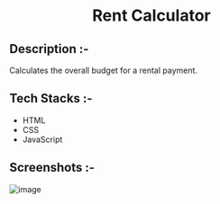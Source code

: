 # <p align="center">Rent Calculator</p>

## Description :-

Calculates the overall budget for a rental payment.

## Tech Stacks :-

- HTML
- CSS
- JavaScript

## Screenshots :-

![image](https://github.com/Rakesh9100/CalcDiverse/assets/73993775/c4ad3e8c-cdbc-4e94-beb1-cd4719d47857)
